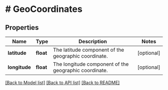 # # GeoCoordinates

## Properties

Name | Type | Description | Notes
------------ | ------------- | ------------- | -------------
**latitude** | **float** | The latitude component of the geographic coordinate. | [optional]
**longitude** | **float** | The longitude component of the geographic coordinate. | [optional]

[[Back to Model list]](../../README.md#models) [[Back to API list]](../../README.md#endpoints) [[Back to README]](../../README.md)
